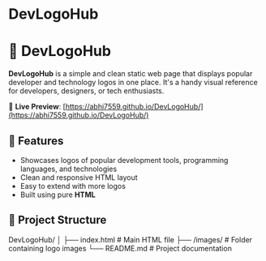 # DevLogoHub
# 🚀 DevLogoHub

**DevLogoHub** is a simple and clean static web page that displays popular developer and technology logos in one place. It's a handy visual reference for developers, designers, or tech enthusiasts.

🔗 **Live Preview**: [https://abhi7559.github.io/DevLogoHub/](https://abhi7559.github.io/DevLogoHub/)

## 📌 Features

- Showcases logos of popular development tools, programming languages, and technologies
- Clean and responsive HTML layout
- Easy to extend with more logos
- Built using pure **HTML**

## 📁 Project Structure

DevLogoHub/
│
├── index.html # Main HTML file
├── /images/ # Folder containing logo images
└── README.md # Project documentation
